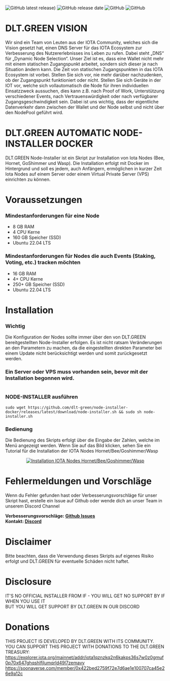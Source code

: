 ![GitHub latest release)](https://img.shields.io/github/v/release/dlt-green/node-installer-docker) ![GitHub release date](https://img.shields.io/github/release-date/dlt-green/node-installer-docker) ![GitHub](https://img.shields.io/github/contributors/dlt-green/node-installer-docker) ![GitHub](https://img.shields.io/github/license/dlt-green/node-installer-docker)

# DLT.GREEN VISION
Wir sind ein Team von Leuten aus der IOTA Community, welches sich die Vision gesetzt hat, einen DNS Server für das IOTA Ecosystem zur Verbesserung des Nutzererlebnisses ins Leben zu rufen. Dabei steht „DNS“ für „Dynamic Node Selection“. Unser Ziel ist es, dass eine Wallet nicht mehr mit einem statischen Zugangspunkt arbeitet, sondern sich dieser je nach Situation ändern kann. Die Zeit von statischen Zugangspunkten in das IOTA Ecosystem ist vorbei. Stellen Sie sich vor, nie mehr darüber nachzudenken, ob der Zugangspunkt funktioniert oder nicht. Stellen Sie sich Geräte in der IOT vor, welche sich vollautomatisch die Node für ihren individuellen Einsatzzweck aussuchen, dies kann z.B. nach Proof of Work, Unterstützung verschiedener Events, nach Vertrauenswürdigkeit oder nach verfügbarer Zugangsgeschwindigkeit sein. Dabei ist uns wichtig, dass der eigentliche Datenverkehr dann zwischen der Wallet und der Node selbst und nicht über den NodePool geführt wird.

# DLT.GREEN AUTOMATIC NODE-INSTALLER DOCKER
DLT.GREEN Node-Installer ist ein Skript zur Installation von Iota Nodes (Bee, Hornet, GoShimmer und Wasp). Die Installation erfolgt mit Docker im Hintergrund und soll es jedem, auch Anfängern, ermöglichen in kurzer Zeit Iota Nodes auf einem Server oder einem Virtual Private Server (VPS) einrichten zu können.

# Voraussetzungen
### Mindestanforderungen für eine Node
 - 8 GB RAM 
 - 4 CPU Kerne
 - 160 GB Speicher (SSD)
 - Ubuntu 22.04 LTS

### Mindestanforderungen für Nodes die auch Events (Staking, Voting, etc.) tracken möchten
 - 16 GB RAM 
 - 4+ CPU Kerne 
 - 250+ GB Speicher (SSD)
 - Ubuntu 22.04 LTS

# Installation
### Wichtig
Die Konfiguration der Nodes sollte immer über den von DLT.GREEN bereitgestellten Node-Installer erfolgen. Es ist nicht ratsam Veränderungen an den Parametern zu machen, da die eingestellten direkten Parameter bei einem Update nicht berücksichtigt werden und somit zurückgesetzt werden.

### Ein Server oder VPS muss vorhanden sein, bevor mit der Installation begonnen wird.

#

### NODE-INSTALLER ausführen
```console
sudo wget https://github.com/dlt-green/node-installer-docker/releases/latest/download/node-installer.sh && sudo sh node-installer.sh
```

### Bedienung
Die Bedienung des Skripts erfolgt über die Eingabe der Zahlen, welche im Menü angezeigt werden.
Wenn Sie auf das Bild klicken, sehen Sie ein Tutorial für die Installation der IOTA Nodes Hornet/Bee/Goshimmer/Wasp

<div align="center">
      <a href="https://www.youtube.com/embed/8QkvdLCL7K8">
      <img src="https://user-images.githubusercontent.com/89119285/184713986-54d98606-cb75-4ff2-a3d3-9a703d5d3178.png"
      alt="Installation IOTA Nodes Hornet/Bee/Goshimmer/Wasp">
      </a>
</div>

# Fehlermeldungen und Vorschläge
Wenn du Fehler gefunden hast oder Verbesserungsvorschläge für unser Skript hast, erstelle ein Issue auf Github oder wende dich an unser Team in unserem Discord Channel

<b>Verbesserungsvorschläge: <a href="https://github.com/dlt-green/node-installer-docker/issues">Github Issues</a></b><br>
<b>Kontakt: <a href="https://discord.com/invite/jcjtARQuG2">Discord</a></b>

# Disclaimer
Bitte beachten, dass die Verwendung dieses Skripts auf eigenes Risiko erfolgt und DLT.GREEN für eventuelle Schäden nicht haftet.

# Disclosure
IT'S NO OFFICIAL INSTALLER FROM IF - YOU WILL GET NO SUPPORT BY IF WHEN YOU USE IT  
BUT YOU WILL GET SUPPORT BY DLT.GREEN IN OUR DISCORD

# Donations
THIS PROJECT IS DEVELOPED BY DLT.GREEN WITH ITS COMMUNITY.  
YOU CAN SUPPORT THIS PROJECT WITH DONATIONS TO THE DLT.GREEN TREASURY:  
https://explorer.iota.org/mainnet/addr/iota1qznzkq2n6kakps36s7w0z0gmuf0p70x647ghqshlfjlumqrld49l7zemavy
https://soonaverse.com/member/0x422bed2759f72e7d6ae1e100707ca45e26e9a12c

